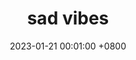 ---
title:          "sad vibes"
date:           2023-01-21 00:01:00 +0800
selected:       false

order: 3
cover: /assets/images/artwork/playlist_covers/sad_bitch.png
---